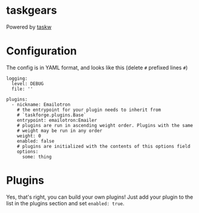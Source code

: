# taskgears

Powered by [taskw](https://github.com/ralphbean/taskw)

# Configuration

The config is in YAML format, and looks like this (delete `#` prefixed lines
`#`)

```
logging:
  level: DEBUG
  file: ''

plugins:
  - nickname: Emailotron
    # the entrypoint for your plugin needs to inherit from
    # `taskforge.plugins.Base`
    entrypoint: emailotron:Emailer
    # plugins are run in ascending weight order. Plugins with the same
    # weight may be run in any order
    weight: 0
    enabled: false
    # plugins are initialized with the contents of this options field
    options:
      some: thing
```

# Plugins

Yes, that's right, you can build your own plugins! Just add your plugin to the
list in the plugins section and set `enabled: true`.
